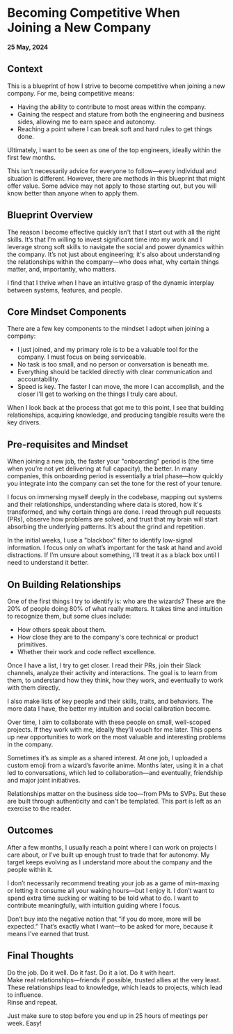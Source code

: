 # Becoming Competitive When Joining a New Company
**25 May, 2024**

## Context
This is a blueprint of how I strive to become competitive when joining a new company. For me, being competitive means:

- Having the ability to contribute to most areas within the company.
- Gaining the respect and stature from both the engineering and business sides, allowing me to earn space and autonomy.
- Reaching a point where I can break soft and hard rules to get things done.

Ultimately, I want to be seen as one of the top engineers, ideally within the first few months.

This isn’t necessarily advice for everyone to follow—every individual and situation is different. However, there are methods in this blueprint that might offer value. Some advice may not apply to those starting out, but you will know better than anyone when to apply them.

## Blueprint Overview
The reason I become effective quickly isn't that I start out with all the right skills. It’s that I’m willing to invest significant time into my work and I leverage strong soft skills to navigate the social and power dynamics within the company. It’s not just about engineering; it's also about understanding the relationships within the company—who does what, why certain things matter, and, importantly, who matters.

I find that I thrive when I have an intuitive grasp of the dynamic interplay between systems, features, and people.

## Core Mindset Components
There are a few key components to the mindset I adopt when joining a company:

- I just joined, and my primary role is to be a valuable tool for the company. I must focus on being serviceable.
- No task is too small, and no person or conversation is beneath me.
- Everything should be tackled directly with clear communication and accountability.
- Speed is key. The faster I can move, the more I can accomplish, and the closer I’ll get to working on the things I truly care about.

When I look back at the process that got me to this point, I see that building relationships, acquiring knowledge, and producing tangible results were the key drivers.

## Pre-requisites and Mindset
When joining a new job, the faster your "onboarding" period is (the time when you’re not yet delivering at full capacity), the better. In many companies, this onboarding period is essentially a trial phase—how quickly you integrate into the company can set the tone for the rest of your tenure.

I focus on immersing myself deeply in the codebase, mapping out systems and their relationships, understanding where data is stored, how it's transformed, and why certain things are done. I read through pull requests (PRs), observe how problems are solved, and trust that my brain will start absorbing the underlying patterns. It’s about the grind and repetition.

In the initial weeks, I use a "blackbox" filter to identify low-signal information. I focus only on what’s important for the task at hand and avoid distractions. If I’m unsure about something, I’ll treat it as a black box until I need to understand it better.

## On Building Relationships
One of the first things I try to identify is: who are the wizards? These are the 20% of people doing 80% of what really matters. It takes time and intuition to recognize them, but some clues include:

- How others speak about them.
- How close they are to the company's core technical or product primitives.
- Whether their work and code reflect excellence.

Once I have a list, I try to get closer. I read their PRs, join their Slack channels, analyze their activity and interactions. The goal is to learn from them, to understand how they think, how they work, and eventually to work with them directly.

I also make lists of key people and their skills, traits, and behaviors. The more data I have, the better my intuition and social calibration become.

Over time, I aim to collaborate with these people on small, well-scoped projects. If they work with me, ideally they’ll vouch for me later. This opens up new opportunities to work on the most valuable and interesting problems in the company.

Sometimes it’s as simple as a shared interest. At one job, I uploaded a custom emoji from a wizard’s favorite anime. Months later, using it in a chat led to conversations, which led to collaboration—and eventually, friendship and major joint initiatives.

Relationships matter on the business side too—from PMs to SVPs. But these are built through authenticity and can't be templated. This part is left as an exercise to the reader.

## Outcomes
After a few months, I usually reach a point where I can work on projects I care about, or I've built up enough trust to trade that for autonomy. My target keeps evolving as I understand more about the company and the people within it.

I don’t necessarily recommend treating your job as a game of min-maxing or letting it consume all your waking hours—but I enjoy it. I don’t want to spend extra time sucking or waiting to be told what to do. I want to contribute meaningfully, with intuition guiding where I focus.

Don’t buy into the negative notion that “if you do more, more will be expected.” That’s exactly what I want—to be asked for more, because it means I’ve earned that trust.

## Final Thoughts
Do the job. Do it well. Do it fast. Do it a lot. Do it with heart.  
Make real relationships—friends if possible, trusted allies at the very least.  
These relationships lead to knowledge, which leads to projects, which lead to influence.  
Rinse and repeat.

Just make sure to stop before you end up in 25 hours of meetings per week. Easy!
